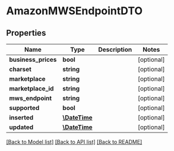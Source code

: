 # AmazonMWSEndpointDTO

## Properties
Name | Type | Description | Notes
------------ | ------------- | ------------- | -------------
**business_prices** | **bool** |  | [optional] 
**charset** | **string** |  | [optional] 
**marketplace** | **string** |  | [optional] 
**marketplace_id** | **string** |  | [optional] 
**mws_endpoint** | **string** |  | [optional] 
**supported** | **bool** |  | [optional] 
**inserted** | [**\DateTime**](\DateTime.md) |  | [optional] 
**updated** | [**\DateTime**](\DateTime.md) |  | [optional] 

[[Back to Model list]](../README.md#documentation-for-models) [[Back to API list]](../README.md#documentation-for-api-endpoints) [[Back to README]](../README.md)


